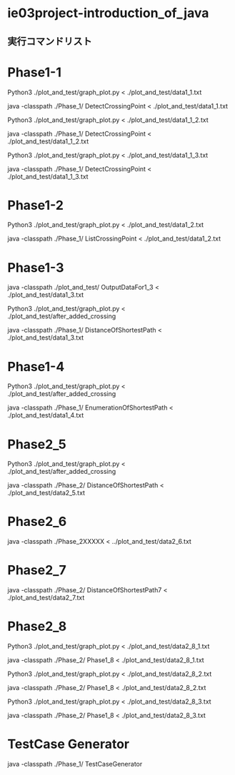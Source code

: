 # ie03project-introduction_of_java

## 実行コマンドリスト
# Phase1-1
Python3 ./plot_and_test/graph_plot.py < ./plot_and_test/data1_1.txt

java -classpath ./Phase_1/ DetectCrossingPoint < ./plot_and_test/data1_1.txt


Python3 ./plot_and_test/graph_plot.py < ./plot_and_test/data1_1_2.txt

java -classpath ./Phase_1/ DetectCrossingPoint < ./plot_and_test/data1_1_2.txt


Python3 ./plot_and_test/graph_plot.py < ./plot_and_test/data1_1_3.txt

java -classpath ./Phase_1/ DetectCrossingPoint < ./plot_and_test/data1_1_3.txt

# Phase1-2
Python3 ./plot_and_test/graph_plot.py < ./plot_and_test/data1_2.txt 

java -classpath ./Phase_1/ ListCrossingPoint < ./plot_and_test/data1_2.txt


# Phase1-3
java -classpath ./plot_and_test/ OutputDataFor1_3 < ./plot_and_test/data1_3.txt

Python3 ./plot_and_test/graph_plot.py < ./plot_and_test/after_added_crossing

java -classpath ./Phase_1/ DistanceOfShortestPath < ./plot_and_test/data1_3.txt


# Phase1-4
Python3 ./plot_and_test/graph_plot.py < ./plot_and_test/after_added_crossing

java -classpath  ./Phase_1/ EnumerationOfShortestPath < ./plot_and_test/data1_4.txt


# Phase2_5
Python3 ./plot_and_test/graph_plot.py < ./plot_and_test/after_added_crossing

java -classpath ./Phase_2/ DistanceOfShortestPath < ./plot_and_test/data2_5.txt


# Phase2_6
java -classpath ./Phase_2XXXXX < ../plot_and_test/data2_6.txt


# Phase2_7
java -classpath ./Phase_2/ DistanceOfShortestPath7 < ./plot_and_test/data2_7.txt


# Phase2_8
Python3 ./plot_and_test/graph_plot.py < ./plot_and_test/data2_8_1.txt

java -classpath ./Phase_2/ Phase1_8 < ./plot_and_test/data2_8_1.txt


Python3 ./plot_and_test/graph_plot.py < ./plot_and_test/data2_8_2.txt

java -classpath ./Phase_2/ Phase1_8 < ./plot_and_test/data2_8_2.txt


Python3 ./plot_and_test/graph_plot.py < ./plot_and_test/data2_8_3.txt

java -classpath ./Phase_2/ Phase1_8 < ./plot_and_test/data2_8_3.txt


# TestCase Generator
java -classpath ./Phase_1/ TestCaseGenerator

